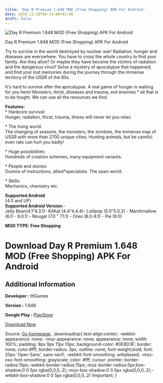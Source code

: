 ```yaml
---
title: 'Day R Premium 1.648 MOD (Free Shopping) APK For Android'
date: 2019-11-29T08:14:00+01:00
draft: false
---
```


![Day R Premium 1.648 MOD (Free Shopping) APK For Android](https://i1.wp.com/apkhome.net/wp-content/uploads/2019/11/Day-R-Premium-2.png "Day R Premium 1.648 MOD (Free Shopping) APK For Android")

  

Day R Premium 1.648 MOD (Free Shopping) APK For Android

Try to survive in the world destroyed by nuclear war! Radiation, hunger and diseases are everywhere. You have to cross the whole country to find your family. Are they alive? Or maybe they have become the victims of radiation and the dangerous virus? Solve a mystery of apocalypse that happened, and find your lost memories during the journey through the immense territory of the USSR of the 80s.

It's hard to survive after the apocalypse. A real game of hunger is waiting for you here! Monsters, thirst, diseases and trauma, evil enemies \* all that is to be fought. We can use all the resources we find.

**Features:**  
\* Hardcore survival:  
Hunger, radiation, thirst, trauma, illness will never let you relax.

\* The living world:  
The changing of seasons, the monsters, the zombies, the immense map of USSR with more than 2700 unique cities. Hunting animals, but be careful: even rats can hurt you badly!

\* Huge possibilities:  
Hundreds of creation schemes, many equipment variants.

\* People and stories:  
Dozens of instructions, allied\*specialists. The open world.

\* Skills:  
Mechanics, chemistry etc.

**Supported Android**  
{4.0 and UP}  
**Supported Android Version**:-  
Jelly Bean(4.1"4.3.1)- KitKat (4.4"4.4.4)- Lollipop (5.0"5.0.2) - Marshmallow (6.0 - 6.0.1) - Nougat (7.0 " 7.1.1) - Oreo (8.0-8.1) - Pie (9.0)

**MOD TYPE: Free Shopping**

Download Day R Premium 1.648 MOD (Free Shopping) APK For Android
================================================================

Additional Information
----------------------

**Developer :** tltGames

**Version :** 1.648

**Google Play :** [PlayStore](https://play.google.com/store/apps/details?id=com.gm_shaber.dayrpremium)

  

[Download Now](https://store4app.co/post/day-r-premium-1-648-mod-free-shopping-apk-for-android_1574959873)

  
Source: [Go homepage.](https://store4app.co/post/day-r-premium-1-648-mod-free-shopping-apk-for-android_1574959873) .downloadtop{ text-align:center; -webkit-appearance: none; -moz-appearance: none; appearance: none; width: 100%; padding: 9px 9px 11px 13px; background-color: #0EBD3F; border: none; color:#fff; border-radius: 3px; outline: none; font-weight;bold; font: 20px 'Open Sans', sans-serif; -webkit-font-smoothing: antialiased; -moz-osx-font-smoothing: grayscale; color: #fff; cursor: pointer; border-radius:15px;-webkit-border-radius:15px;-moz-border-radius:5px;box-shadow:0 0 5px rgba(0,0,0,.2);-moz-box-shadow:0 0 5px rgba(0,0,0,.2);-webkit-box-shadow:0 0 5px rgba(0,0,0,.2) !important; }